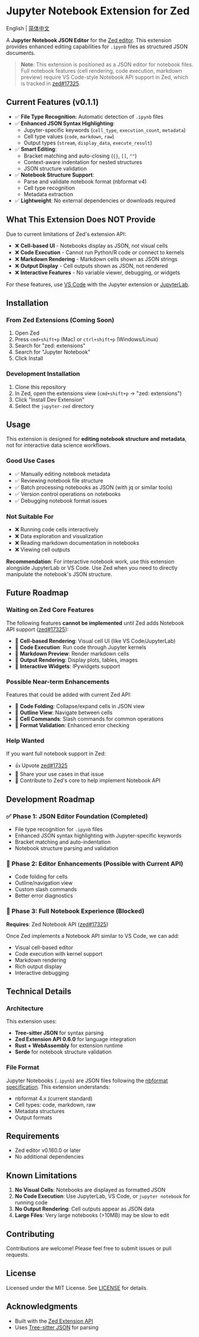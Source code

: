 # Jupyter Notebook Extension for Zed

English | [简体中文](README.zh-CN.md)

A **Jupyter Notebook JSON Editor** for the [Zed editor](https://zed.dev/). This extension provides enhanced editing capabilities for `.ipynb` files as structured JSON documents.

> **Note**: This extension is positioned as a JSON editor for notebook files. Full notebook features (cell rendering, code execution, markdown preview) require VS Code-style Notebook API support in Zed, which is tracked in [zed#17325](https://github.com/zed-industries/zed/issues/17325).

## Current Features (v0.1.1)

- ✅ **File Type Recognition**: Automatic detection of `.ipynb` files
- ✅ **Enhanced JSON Syntax Highlighting**:
  - Jupyter-specific keywords (`cell_type`, `execution_count`, `metadata`)
  - Cell type values (`code`, `markdown`, `raw`)
  - Output types (`stream`, `display_data`, `execute_result`)
- ✅ **Smart Editing**:
  - Bracket matching and auto-closing (`{}`, `[]`, `""`)
  - Context-aware indentation for nested structures
  - JSON structure validation
- ✅ **Notebook Structure Support**:
  - Parse and validate notebook format (nbformat v4)
  - Cell type recognition
  - Metadata extraction
- ✅ **Lightweight**: No external dependencies or downloads required

## What This Extension Does NOT Provide

Due to current limitations of Zed's extension API:

- ❌ **Cell-based UI** - Notebooks display as JSON, not visual cells
- ❌ **Code Execution** - Cannot run Python/R code or connect to kernels
- ❌ **Markdown Rendering** - Markdown cells shown as JSON strings
- ❌ **Output Display** - Cell outputs shown as JSON, not rendered
- ❌ **Interactive Features** - No variable viewer, debugging, or widgets

For these features, use [VS Code](https://code.visualstudio.com/) with the Jupyter extension or [JupyterLab](https://jupyter.org/).

## Installation

### From Zed Extensions (Coming Soon)
1. Open Zed
2. Press `cmd+shift+p` (Mac) or `ctrl+shift+p` (Windows/Linux)
3. Search for "zed: extensions"
4. Search for "Jupyter Notebook"
5. Click Install

### Development Installation
1. Clone this repository
2. In Zed, open the extensions view (`cmd+shift+p` → "zed: extensions")
3. Click "Install Dev Extension"
4. Select the `jupyter-zed` directory

## Usage

This extension is designed for **editing notebook structure and metadata**, not for interactive data science workflows.

### Good Use Cases

- ✅ Manually editing notebook metadata
- ✅ Reviewing notebook file structure
- ✅ Batch processing notebooks as JSON (with jq or similar tools)
- ✅ Version control operations on notebooks
- ✅ Debugging notebook format issues

### Not Suitable For

- ❌ Running code cells interactively
- ❌ Data exploration and visualization
- ❌ Reading markdown documentation in notebooks
- ❌ Viewing cell outputs

**Recommendation**: For interactive notebook work, use this extension alongside JupyterLab or VS Code. Use Zed when you need to directly manipulate the notebook's JSON structure.

## Future Roadmap

### Waiting on Zed Core Features

The following features **cannot be implemented** until Zed adds Notebook API support ([zed#17325](https://github.com/zed-industries/zed/issues/17325)):

- 🔮 **Cell-based Rendering**: Visual cell UI (like VS Code/JupyterLab)
- 🔮 **Code Execution**: Run code through Jupyter kernels
- 🔮 **Markdown Preview**: Render markdown cells
- 🔮 **Output Rendering**: Display plots, tables, images
- 🔮 **Interactive Widgets**: IPywidgets support

### Possible Near-term Enhancements

Features that could be added with current Zed API:

- 🔄 **Code Folding**: Collapse/expand cells in JSON view
- 🔄 **Outline View**: Navigate between cells
- 🔄 **Cell Commands**: Slash commands for common operations
- 🔄 **Format Validation**: Enhanced error checking

### Help Wanted

If you want full notebook support in Zed:
- 👍 Upvote [zed#17325](https://github.com/zed-industries/zed/issues/17325)
- 💬 Share your use cases in that issue
- 🤝 Contribute to Zed's core to help implement Notebook API

## Development Roadmap

### ✅ Phase 1: JSON Editor Foundation (Completed)
- File type recognition for `.ipynb` files
- Enhanced JSON syntax highlighting with Jupyter-specific keywords
- Bracket matching and auto-indentation
- Notebook structure parsing and validation

### 🔄 Phase 2: Editor Enhancements (Possible with Current API)
- Code folding for cells
- Outline/navigation view
- Custom slash commands
- Better error diagnostics

### 🔮 Phase 3: Full Notebook Experience (Blocked)
**Requires**: Zed Notebook API ([zed#17325](https://github.com/zed-industries/zed/issues/17325))

Once Zed implements a Notebook API similar to VS Code, we can add:
- Visual cell-based editor
- Code execution with kernel support
- Markdown rendering
- Rich output display
- Interactive debugging

## Technical Details

### Architecture

This extension uses:
- **Tree-sitter JSON** for syntax parsing
- **Zed Extension API 0.6.0** for language integration
- **Rust + WebAssembly** for extension runtime
- **Serde** for notebook structure validation

### File Format

Jupyter Notebooks (`.ipynb`) are JSON files following the [nbformat specification](https://nbformat.readthedocs.io/). This extension understands:
- nbformat 4.x (current standard)
- Cell types: code, markdown, raw
- Metadata structures
- Output formats

## Requirements

- Zed editor v0.160.0 or later
- No additional dependencies

## Known Limitations

1. **No Visual Cells**: Notebooks are displayed as formatted JSON
2. **No Code Execution**: Use JupyterLab, VS Code, or `jupyter notebook` for running code
3. **No Output Rendering**: Cell outputs appear as JSON data
4. **Large Files**: Very large notebooks (>10MB) may be slow to edit

## Contributing

Contributions are welcome! Please feel free to submit issues or pull requests.

## License

Licensed under the MIT License. See [LICENSE](LICENSE) for details.

## Acknowledgments

- Built with the [Zed Extension API](https://github.com/zed-industries/zed)
- Uses [Tree-sitter JSON](https://github.com/tree-sitter/tree-sitter-json) for parsing
